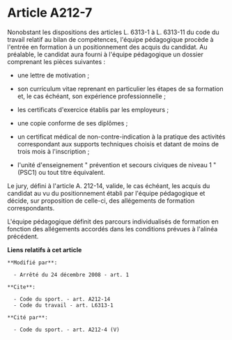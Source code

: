 # Article A212-7

Nonobstant les dispositions des articles L. 6313-1 à L. 6313-11 du code du travail relatif au bilan de compétences, l'équipe
pédagogique procède à l'entrée en formation à un positionnement des acquis du candidat. Au préalable, le candidat aura fourni
à l'équipe pédagogique un dossier comprenant les pièces suivantes : 

- une lettre de motivation ; 

- son curriculum vitae reprenant en particulier les étapes de sa formation et, le cas échéant, son expérience
professionnelle ; 

- les certificats d'exercice établis par les employeurs ; 

- une copie conforme de ses diplômes ; 

- un certificat médical de non-contre-indication à la pratique des activités correspondant aux supports techniques choisis et
datant de moins de trois mois à l'inscription ; 

- l'unité d'enseignement " prévention et secours civiques de niveau 1 " (PSC1) ou tout titre équivalent.

Le jury, défini à l'article A. 212-14, valide, le cas échéant, les acquis du candidat au vu du positionnement établi par
l'équipe pédagogique et décide, sur proposition de celle-ci, des allégements de formation correspondants.

L'équipe pédagogique définit des parcours individualisés de formation en fonction des allégements accordés dans les
conditions prévues à l'alinéa précédent.

**Liens relatifs à cet article**

	**Modifié par**:

	  - Arrêté du 24 décembre 2008 - art. 1

	**Cite**:

	  - Code du sport. - art. A212-14
	  - Code du travail - art. L6313-1

	**Cité par**:

	  - Code du sport. - art. A212-4 (V)
